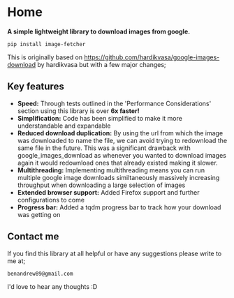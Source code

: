 # Home

**A simple lightweight library to download images from google.**
```
pip install image-fetcher
```


This is originally based on https://github.com/hardikvasa/google-images-download by hardikvasa but with a few major changes;

## Key features

* **Speed:** Through tests outlined in the 'Performance Considerations' section using this library is over **6x faster!**
* **Simplification:** Code has been simplified to make it more understandable and expandable
* **Reduced download duplication:** By using the url from which the image was downloaded to name the file, we can avoid trying to redownload the same file in the future. This was a significant drawback with google_images_download as whenever you wanted to download images again it would redownload ones that already existed making it slower.
* **Multithreading:** Implementing multithreading means you can run multiple google image downloads similtaneously massively increasing throughput when downloading a large selection of images
* **Extended browser support:** Added Firefox support and further configurations to come
* **Progress bar:** Added a tqdm progress bar to track how your download was getting on

## Contact me

If you find this library at all helpful or have any suggestions please write to me at;

```
benandrew89@gmail.com
```

I'd love to hear any thoughts :D
